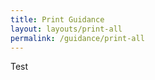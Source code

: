 ```yaml
---
title: Print Guidance
layout: layouts/print-all
permalink: /guidance/print-all
---
```


<p>Test</p>